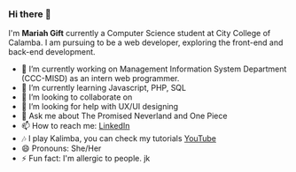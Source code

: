 ### Hi there 👋

I'm **Mariah Gift** currently a Computer Science student at City College of Calamba.
I am pursuing to be a web developer, exploring the front-end and back-end development. 

- 🔭 I’m currently working on Management Information System Department (CCC-MISD) as an intern web programmer.
- 🌱 I’m currently learning Javascript, PHP, SQL
- 👯 I’m looking to collaborate on 
- 🤔 I’m looking for help with UX/UI designing
- 💬 Ask me about The Promised Neverland and One Piece
- 📫 How to reach me: [LinkedIn](https://www.linkedin.com/in/mariah-gift-miranda/)
- 🎶 I play Kalimba, you can check my tutorials [YouTube](https://www.youtube.com/channel/UCjW0-VUvFLQQs5YPoyVXTLg/featured)
- 😄 Pronouns: She/Her
- ⚡ Fun fact: I'm allergic to people. jk

